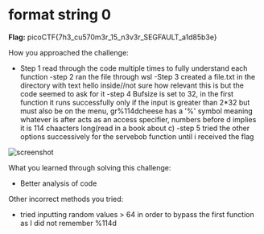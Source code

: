 # format string 0

**Flag:** picoCTF{7h3_cu570m3r_15_n3v3r_SEGFAULT_a1d85b3e}

How you approached the challenge:

- Step 1
    read through the code multiple times to fully understand each function 
-step 2
    ran the file through wsl 
-Step 3
    created a file.txt in the directory with text hello inside//not sure how relevant this is but the code seemed to ask for it 
-step 4
    Bufsize is set to 32, in the first function it runs successfully only if the input is greater than 2*32 but must also be on the menu, gr%114dcheese has a '%' symbol meaning whatever is after acts as an access specifier, numbers before d implies it is 114 chaacters long(read in a book about c)
-step 5
    tried the other options successively for the servebob function until i received the flag 

![screenshot](./screenshot.png)

What you learned through solving this challenge:

- Better analysis of code

Other incorrect methods you tried:
- tried inputting random values > 64 in order to bypass the first function as I did not remember %114d
